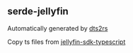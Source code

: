 ## serde-jellyfin
Automatically generated by [dts2rs](https://github.com/ahaoboy/dts2rs)

Copy ts files from [jellyfin-sdk-typescript](https://github.com/jellyfin/jellyfin-sdk-typescript/tree/master/src/generated-client/models)
